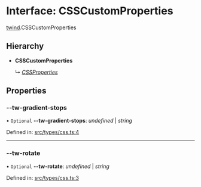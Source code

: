 # Interface: CSSCustomProperties

[twind](../modules/twind.md).CSSCustomProperties

## Hierarchy

* **CSSCustomProperties**

  ↳ [*CSSProperties*](twind.cssproperties.md)

## Properties

### --tw-gradient-stops

• `Optional` **--tw-gradient-stops**: *undefined* \| *string*

Defined in: [src/types/css.ts:4](https://github.com/gojutin/twind/blob/8f04bb3/src/types/css.ts#L4)

___

### --tw-rotate

• `Optional` **--tw-rotate**: *undefined* \| *string*

Defined in: [src/types/css.ts:3](https://github.com/gojutin/twind/blob/8f04bb3/src/types/css.ts#L3)
